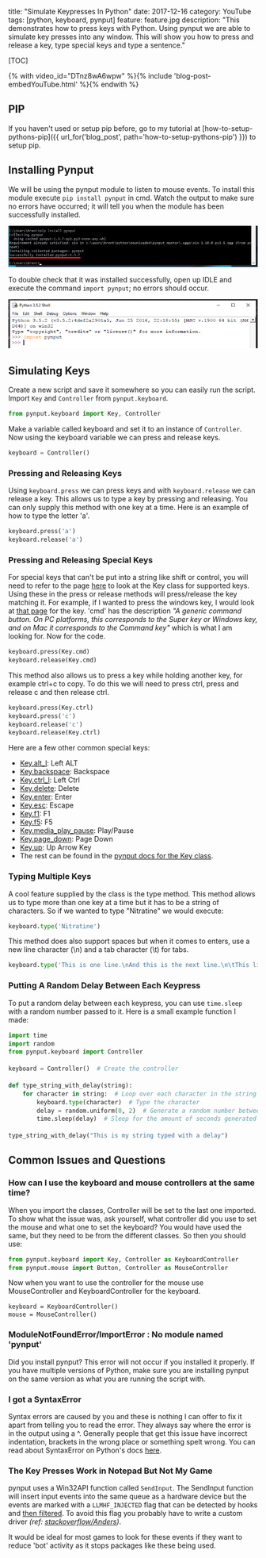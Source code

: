 title: "Simulate Keypresses In Python"
date: 2017-12-16
category: YouTube
tags: [python, keyboard, pynput]
feature: feature.jpg
description: "This demonstrates how to press keys with Python. Using pynput we are able to simulate key presses into any window. This will show you how to press and release a key, type special keys and type a sentence."

[TOC]

{% with video_id="DTnz8wA6wpw" %}{% include 'blog-post-embedYouTube.html' %}{% endwith %}

## PIP
If you haven't used or setup pip before, go to my tutorial at [how-to-setup-pythons-pip]({{ url_for('blog_post', path='how-to-setup-pythons-pip') }}) to setup pip.

## Installing Pynput
We will be using the pynput module to listen to mouse events. To install this module execute ```pip install pynput``` in cmd. Watch the output to make sure no errors have occurred; it will tell you when the module has been successfully installed.

![Installing pynput](/posts/how-to-get-mouse-clicks-with-python/pynput1.png)

To double check that it was installed successfully, open up IDLE and execute the command ```import pynput```; no errors should occur.

![Testing pynput](/posts/how-to-get-mouse-clicks-with-python/pynput2.png)

## Simulating Keys
Create a new script and save it somewhere so you can easily run the script. Import `Key` and `Controller` from `pynput.keyboard`.

```python
from pynput.keyboard import Key, Controller
```

Make a variable called keyboard and set it to an instance of `Controller`. Now using the keyboard variable we can press and release keys.

```python
keyboard = Controller()
```

### Pressing and Releasing Keys
Using `keyboard.press` we can press keys and with `keyboard.release` we can release a key. This allows us to type a key by pressing and releasing. You can only supply this method with one key at a time. Here is an example of how to type the letter 'a'.

```python
keyboard.press('a')
keyboard.release('a')
```

### Pressing and Releasing Special Keys
For special keys that can't be put into a string like shift or control, you will need to refer to the page [here](https://pynput.readthedocs.io/en/latest/keyboard.html#pynput.keyboard.Key) to look at the Key class for supported keys. Using these in the press or release methods will press/release the key matching it. For example, if I wanted to press the windows key, I would look at [that page](https://pynput.readthedocs.io/en/latest/keyboard.html#pynput.keyboard.Key) for the key. 'cmd' has the description *"A generic command button. On PC platforms, this corresponds to the Super key or Windows key, and on Mac it corresponds to the Command key"* which is what I am looking for. Now for the code.

```python
keyboard.press(Key.cmd)
keyboard.release(Key.cmd)
```

This method also allows us to press a key while holding another key, for example ctrl+c to copy. To do this we will need to press ctrl, press and release c and then release ctrl.

```python
keyboard.press(Key.ctrl)
keyboard.press('c')
keyboard.release('c')
keyboard.release(Key.ctrl)
```

Here are a few other common special keys:

- [Key.alt_l](https://pynput.readthedocs.io/en/latest/keyboard.html#pynput.keyboard.Key.alt_l): Left ALT
- [Key.backspace](https://pynput.readthedocs.io/en/latest/keyboard.html#pynput.keyboard.Key.backspace): Backspace
- [Key.ctrl_l](https://pynput.readthedocs.io/en/latest/keyboard.html#pynput.keyboard.Key.ctrl_l): Left Ctrl
- [Key.delete](https://pynput.readthedocs.io/en/latest/keyboard.html#pynput.keyboard.Key.delete): Delete
- [Key.enter](https://pynput.readthedocs.io/en/latest/keyboard.html#pynput.keyboard.Key.enter): Enter
- [Key.esc](https://pynput.readthedocs.io/en/latest/keyboard.html#pynput.keyboard.Key.esc): Escape
- [Key.f1](https://pynput.readthedocs.io/en/latest/keyboard.html#pynput.keyboard.Key.f1): F1
- [Key.f5](https://pynput.readthedocs.io/en/latest/keyboard.html#pynput.keyboard.Key.f5): F5
- [Key.media_play_pause](https://pynput.readthedocs.io/en/latest/keyboard.html#pynput.keyboard.Key.media_play_pause): Play/Pause
- [Key.page_down](https://pynput.readthedocs.io/en/latest/keyboard.html#pynput.keyboard.Key.page_down): Page Down
- [Key.up](https://pynput.readthedocs.io/en/latest/keyboard.html#pynput.keyboard.Key.up): Up Arrow Key
- The rest can be found in the [pynput docs for the Key class](https://pynput.readthedocs.io/en/latest/keyboard.html#pynput.keyboard.Key).

### Typing Multiple Keys
A cool feature supplied by the class is the type method. This method allows us to type more than one key at a time but it has to be a string of characters. So if we wanted to type "Nitratine" we would execute:

```python
keyboard.type('Nitratine')
```

This method does also support spaces but when it comes to enters, use a new line character (\n) and a tab character (\t) for tabs.

```python
keyboard.type('This is one line.\nAnd this is the next line.\n\tThis line has been tabbed in.')
```

### Putting A Random Delay Between Each Keypress
To put a random delay between each keypress, you can use `time.sleep` with a random number passed to it. Here is a small example function I made:

```python
import time
import random
from pynput.keyboard import Controller

keyboard = Controller()  # Create the controller

def type_string_with_delay(string):
    for character in string:  # Loop over each character in the string
        keyboard.type(character)  # Type the character
        delay = random.uniform(0, 2)  # Generate a random number between 0 and 10
        time.sleep(delay)  # Sleep for the amount of seconds generated
        
type_string_with_delay("This is my string typed with a delay")
```

## Common Issues and Questions

### How can I use the keyboard and mouse controllers at the same time?
When you import the classes, Controller will be set to the last one imported. To show what the issue was, ask yourself, what controller did you use to set the mouse and what one to set the keyboard? You would have used the same, but they need to be from the different classes.  So then you should use:
```python
from pynput.keyboard import Key, Controller as KeyboardController
from pynput.mouse import Button, Controller as MouseController
```

Now when you want to use the controller for the mouse use MouseController and KeyboardController for the keyboard.
```
keyboard = KeyboardController()
mouse = MouseController()
```

### ModuleNotFoundError/ImportError : No module named 'pynput'
Did you install pynput? This error will not occur if you installed it properly. If you have multiple versions of Python, make sure you are installing pynput on the same version as what you are running the script with.

### I got a SyntaxError
Syntax errors are caused by you and these is nothing I can offer to fix it apart from telling you to read the error. They always say where the error is in the output using a ^. Generally people that get this issue have incorrect indentation, brackets in the wrong place or something spelt wrong. You can read about SyntaxError on Python's docs [here](https://docs.python.org/2/tutorial/errors.html#syntax-errors).

### The Key Presses Work in Notepad But Not My Game 
pynput uses a Win32API function called `SendInput`. The SendInput function will insert input events into the same queue as a hardware device but the events are marked with a `LLMHF_INJECTED` flag that can be detected by hooks and [then filtered](https://stackoverflow.com/a/19383403). To avoid this flag you probably have to write a custom driver *(ref: [stackoverflow/Anders](https://stackoverflow.com/a/44931001))*.

It would be ideal for most games to look for these events if they want to reduce 'bot' activity as it stops packages like these being used.
